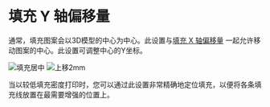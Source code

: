 填充 Y 轴偏移量
====
通常，填充图案会以3D模型的中心为中心。此设置与[填充 X 轴偏移量](infill_offset_x.md) 一起允许移动图案的中心。此设置可调整中心的Y坐标。

<!--screenshot {
"image_path": "infill_offset_xy_0.png",
"models": [
{
"script": "hexagonal_prism.scad",
"transformation": ["scale(0.5)"]
}
],
"camera_position": [0, 0, 90],
"settings": {
"top_layers": 0,
"infill_pattern": "triangles",
"infill_offset_x": 0
},
"colours": 64
}-->
<!--screenshot {
"image_path": "infill_offset_y_2.png",
"models": [
{
"script": "hexagonal_prism.scad",
"transformation": ["scale(0.5)"]
}
],
"camera_position": [0, 0, 90],
"settings": {
"top_layers": 0,
"infill_pattern": "triangles",
"infill_offset_y": 2
},
"colours": 64
}-->
![填充居中](../images/infill_offset_xy_0.png)
![上移2mm](../images/infill_offset_y_2.png)

当以较低填充密度打印时，您可以通过此设置非常精确地定位填充，以便将各条填充线放置在最需要增强的位置上。
